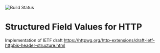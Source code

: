 ![Build Status](https://github.com/undef1nd/structured-headers/workflows/CI/badge.svg)

# Structured Field Values for HTTP

Implementation of IETF draft https://httpwg.org/http-extensions/draft-ietf-httpbis-header-structure.html

